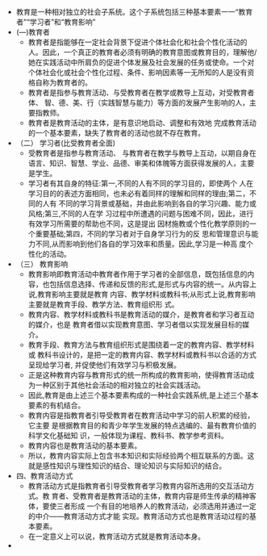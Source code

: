 - 教育是一种相对独立的社会子系统。这个子系统包括三种基本要素一一“教育者”“学习者”和“教育影响”
- (―)教育者
	- 教育者是指能够在一定社会背景下促进个体社会化和社会个性化活动的人。因此，一个真正的教育者必须有明确的教育意图或教育目的，理解他/她在实践活动中所肩负的促进个体发展及社会发展的任务或使命。一个对个体社会化或社会个性化过程、条件、影响因素等一无所知的人是没有资格自称为教育者的。
	- 教育者是指参与教育活动、与受教育者在教学或教导上互动，对受教育者体、 智、德、美、行（实践智慧与能力）等方面的发展产生影响的人，主要指教师。
	- 教育者是教育活动的主体，是有意识地启动、调整和有效地
	  完成教育活动的一个基本要素，缺失了教育者的活动也就不存在教育。
- （二） 学习者(比受教育者全面)
	- 受教育者是指参与教育活动、 与教育者在教学与教导上互动，以期自身在语言、知识、智慧、学业、品德、审美和体魄等方面获得发展的人，主要是学生。
	- 学习者有其自身的特征:第一,不同的人有不同的学习目的，即使两个
	  人在学习目的的表述方面相同，也未必有着同样的理解和同样的理由;第二，不同的人有
	  不同的学习背景或基础，并由此影响到各自的学习兴趣、能力或风格;第三,不同的人在学
	  习过程中所遭遇的问题与困难不同，因此，进行有效学习所需要的帮助也不同，这是提出
	  因材施教或个性化教学原则的一个重要基础;第四，不同的学习者对于自身学习行为的反
	  思和管理意识与能力不同,从而影响到他们各自的学习效率和质量。因此,学习是一种高
	  度个性化的活动。
- （三） 教育影响
	- 教育影响即教育活动中教育者作用于学习者的全部信息，既包括信息的内容，也包括信息选择、传递和反馈的形式,是形式与内容的统一。从内容上说,教育影响主要就是教育
	  内容、教学材料或教科书;从形式上说,教育影响主要就是教育手段、教学方法、教育组织形
	  式。
	- 教育内容、教学材料或教科书是教育活动的媒介，是教育者和学习者互动的媒介，也是
	  教育者借以实现教育意图、学习者借以实现发展目标的媒介。
	- 教育手段、教育方法与教育组织形式是围绕着一定的教育内容、教学材料或
	  教科书设计的，是把一定的教育内容、教学材料或教科书以合适的方式呈现给学习者,
	  并促使他们有效学习与积极发展。
	- 正是这种教育内容与教育形式的统一所构成的教育影响，使得教育活动成为一种区别于其他社会活动的相对独立的社会实践活动。
	- 因此,教育是由上述三个基本要素构成的一种社会实践系统,是上述三个基本要素的有机结合。
	- 教育内容是指教育者引导受教育者在教育活动中学习的前人积累的经验，它主要
	  是根据教育目的和青少年学生发展的特点选编的、最有教育价值的科学文化基础知
	  识，一般体现为课程、教科书、教学参考资料。
	- 教育内容也是教育活动的基本要素。
	- 所以，教育内容实际上包含书本知识和实际经验两个相互联系的方面。这就是感性知识与理性知识的结合、理论知识与实际知识的结合。
- 四、教育活动方式
	- 教育活动方式是指教育者引导受教育者学习教育内容所选用的交互活动方式。教
	  育者、受教育者是教育活动的主体，教育内容是师生传承的精神客体，要使三者形成
	  一个有目的地培养人的教育活动，必须选用并通过一定的中介——教育活动方式才能
	  实现。教育活动方式也是教育活动过程的基本要素。
	- 在一定意义上可以说，教育活动方式就是教育活动本身。
-